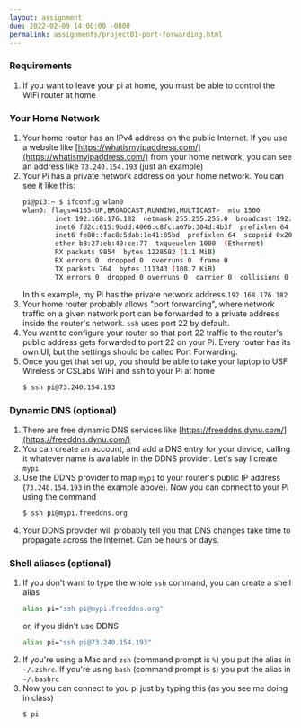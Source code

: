 ```yaml
---
layout: assignment
due: 2022-02-09 14:00:00 -0800
permalink: assignments/project01-port-forwarding.html
---
```

### Requirements
1. If you want to leave your pi at home, you must be able to control the WiFi router at home 

### Your Home Network
1. Your home router has an IPv4 address on the public Internet. If you use a website like [https://whatismyipaddress.com/](https://whatismyipaddress.com/) from your home network, you can see an address like `73.240.154.193` (just an example)
1. Your Pi has a private network address on your home network. You can see it like this:
    ```sh
    pi@pi3:~ $ ifconfig wlan0
    wlan0: flags=4163<UP,BROADCAST,RUNNING,MULTICAST>  mtu 1500
            inet 192.168.176.182  netmask 255.255.255.0  broadcast 192.168.176.255
            inet6 fd2c:615:9bdd:4066:c8fc:a67b:304d:4b3f  prefixlen 64  scopeid 0x0<global>
            inet6 fe80::fac8:5dab:1e41:85bd  prefixlen 64  scopeid 0x20<link>
            ether b8:27:eb:49:ce:77  txqueuelen 1000  (Ethernet)
            RX packets 9854  bytes 1228582 (1.1 MiB)
            RX errors 0  dropped 0  overruns 0  frame 0
            TX packets 764  bytes 111343 (108.7 KiB)
            TX errors 0  dropped 0 overruns 0  carrier 0  collisions 0
    ```
    In this example, my Pi has the private network address `192.168.176.182`
1. Your home router probably allows "port forwarding", where network traffic on a given network port can be forwarded to a private address inside the router's network. `ssh` uses port 22 by default.
1. You want to configure your router so that port 22 traffic to the router's public address gets forwarded to port 22 on your Pi. Every router has its own UI, but the settings should be called Port Forwarding.
1. Once you get that set up, you should be able to take your laptop to USF Wireless or CSLabs WiFi and ssh to your Pi at home
    ```sh
    $ ssh pi@73.240.154.193
    ```

### Dynamic DNS (optional)

1. There are free dynamic DNS services like [https://freeddns.dynu.com/](https://freeddns.dynu.com/)
1. You can create an account, and add a DNS entry for your device, calling it whatever name is available in the DDNS provider. Let's say I create `mypi`
1. Use the DDNS provider to map `mypi` to your router's public IP address (`73.240.154.193` in the example above). Now you can connect to your Pi using the command
    ```sh
    $ ssh pi@mypi.freeddns.org
    ```
1. Your DDNS provider will probably tell you that DNS changes take time to propagate across the Internet. Can be hours or days.

### Shell aliases (optional)

1. If you don't want to type the whole `ssh` command, you can create a shell alias 
    ```sh
    alias pi="ssh pi@mypi.freeddns.org"
    ```
    or, if you didn't use DDNS
    ```sh
    alias pi="ssh pi@73.240.154.193"
    ```
1. If you're using a Mac and `zsh` (command prompt is `%`) you put the alias in `~/.zshrc`. If you're using `bash` (command prompt is `$`) you put the alias in `~/.bashrc`
1. Now you can connect to you pi just by typing this (as you see me doing in class)
    ```sh
    $ pi
    ```